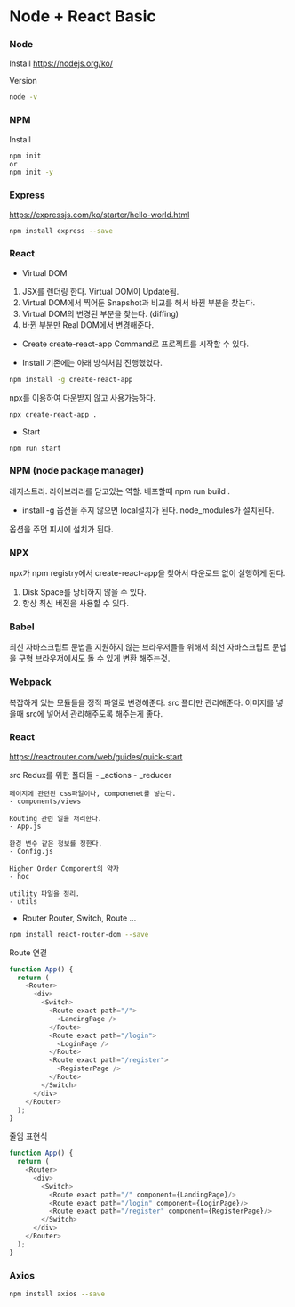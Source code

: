 # Node + React Basic


### Node
Install
https://nodejs.org/ko/

Version
```bash
node -v
```

### NPM
Install
```bash
npm init
or
npm init -y
```
### Express
https://expressjs.com/ko/starter/hello-world.html
```bash
npm install express --save
```


### React
- Virtual DOM 
1. JSX를 렌더링 한다.
    Virtual DOM이 Update됨.
2. Virtual DOM에서 찍어둔 Snapshot과 비교를 해서 바뀐 부분을 찾는다.
3. Virtual DOM의 변경된 부분을 찾는다. (diffing)
4. 바뀐 부분만 Real DOM에서 변경해준다.

- Create
create-react-app Command로 프로젝트를 시작할 수 있다.

- Install
기존에는 아래 방식처럼 진행했었다.
```bash
npm install -g create-react-app
```

npx를 이용하여 다운받지 않고 사용가능하다.
```bash
npx create-react-app .
```
- Start
```bash
npm run start
```

### NPM (node package manager)
레지스트리. 라이브러리를 담고있는 역할.
배포할때 npm run build .

- install -g 
옵션을 주지 않으면 local설치가 된다.
node_modules가 설치된다.

옵션을 주면 피시에 설치가 된다.

### NPX
npx가 npm registry에서 create-react-app을 찾아서 다운로드 없이 실행하게 된다.
1. Disk Space를 낭비하지 않을 수 있다.
2. 항상 최신 버전을 사용할 수 있다.

### Babel
최신 자바스크립트 문법을 지원하지 않는 브라우저들을 위해서
최선 자바스크립트 문법을 구형 브라우저에서도 돌 수 있게 변환 해주는것.

### Webpack
복잡하게 있는 모듈들을 정적 파일로 변경해준다.
src 폴더만 관리해준다.
이미지를 넣을때 src에 넣어서 관리해주도록 해주는게 좋다.

### React
https://reactrouter.com/web/guides/quick-start

src 
    Redux를 위한 폴더들
    - _actions
    - _reducer

    페이지에 관련된 css파일이나, componenet를 넣는다.
    - components/views

    Routing 관련 일을 처리한다.
    - App.js 

    환경 변수 같은 정보를 정한다.
    - Config.js

    Higher Order Component의 약자
    - hoc

    utility 파일을 정리.
    - utils

- Router
Router, Switch, Route ...

```bash
npm install react-router-dom --save
```

Route 연결
```js
function App() {
  return (
    <Router>
      <div>
        <Switch>
          <Route exact path="/">
            <LandingPage />
          </Route>
          <Route exact path="/login">
            <LoginPage />
          </Route>
          <Route exact path="/register">
            <RegisterPage />
          </Route>
        </Switch>
      </div>
    </Router>
  );
}
```

줄임 표현식
```js
function App() {
  return (
    <Router>
      <div>
        <Switch>
          <Route exact path="/" component={LandingPage}/>
          <Route exact path="/login" component={LoginPage}/>
          <Route exact path="/register" component={RegisterPage}/>
        </Switch>
      </div>
    </Router>
  );
}
```

### Axios

```bash
npm install axios --save
```